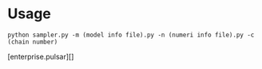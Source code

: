 # Usage

```
python sampler.py -m (model info file).py -n (numeri info file).py -c (chain number)
```

[enterprise.pulsar][]

